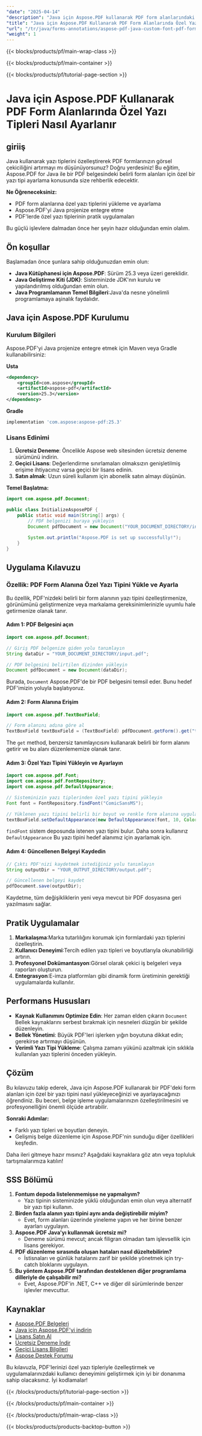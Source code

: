 ```yaml
---
"date": "2025-04-14"
"description": "Java için Aspose.PDF kullanarak PDF form alanlarındaki yazı tiplerini nasıl özelleştireceğinizi öğrenin. Bu kılavuz, entegrasyon, yazı tipi ayarı ve pratik uygulamaları kapsar."
"title": "Java için Aspose.PDF Kullanarak PDF Form Alanlarında Özel Yazı Tipleri Nasıl Ayarlanır"
"url": "/tr/java/forms-annotations/aspose-pdf-java-custom-font-pdf-forms/"
"weight": 1
---
```


{{< blocks/products/pf/main-wrap-class >}}

{{< blocks/products/pf/main-container >}}

{{< blocks/products/pf/tutorial-page-section >}}
# Java için Aspose.PDF Kullanarak PDF Form Alanlarında Özel Yazı Tipleri Nasıl Ayarlanır

## giriiş

Java kullanarak yazı tiplerini özelleştirerek PDF formlarınızın görsel çekiciliğini artırmayı mı düşünüyorsunuz? Doğru yerdesiniz! Bu eğitim, Aspose.PDF for Java ile bir PDF belgesindeki belirli form alanları için özel bir yazı tipi ayarlama konusunda size rehberlik edecektir.

**Ne Öğreneceksiniz:**
- PDF form alanlarına özel yazı tiplerini yükleme ve ayarlama
- Aspose.PDF'yi Java projenize entegre etme
- PDF'lerde özel yazı tiplerinin pratik uygulamaları

Bu güçlü işlevlere dalmadan önce her şeyin hazır olduğundan emin olalım.

## Ön koşullar

Başlamadan önce şunlara sahip olduğunuzdan emin olun:
- **Java Kütüphanesi için Aspose.PDF**: Sürüm 25.3 veya üzeri gereklidir.
- **Java Geliştirme Kiti (JDK)**: Sisteminizde JDK'nın kurulu ve yapılandırılmış olduğundan emin olun.
- **Java Programlamanın Temel Bilgileri**:Java'da nesne yönelimli programlamaya aşinalık faydalıdır.

## Java için Aspose.PDF Kurulumu

### Kurulum Bilgileri

Aspose.PDF'yi Java projenize entegre etmek için Maven veya Gradle kullanabilirsiniz:

**Usta**
```xml
<dependency>
    <groupId>com.aspose</groupId>
    <artifactId>aspose-pdf</artifactId>
    <version>25.3</version>
</dependency>
```

**Gradle**
```gradle
implementation 'com.aspose:aspose-pdf:25.3'
```

### Lisans Edinimi
1. **Ücretsiz Deneme**: Öncelikle Aspose web sitesinden ücretsiz deneme sürümünü indirin.
2. **Geçici Lisans**: Değerlendirme sınırlamaları olmaksızın genişletilmiş erişime ihtiyacınız varsa geçici bir lisans edinin.
3. **Satın almak**: Uzun süreli kullanım için abonelik satın almayı düşünün.

**Temel Başlatma:**
```java
import com.aspose.pdf.Document;

public class InitializeAsposePDF {
    public static void main(String[] args) {
        // PDF belgenizi buraya yükleyin
        Document pdfDocument = new Document("YOUR_DOCUMENT_DIRECTORY/input.pdf");
        
        System.out.println("Aspose.PDF is set up successfully!");
    }
}
```

## Uygulama Kılavuzu

### Özellik: PDF Form Alanına Özel Yazı Tipini Yükle ve Ayarla

Bu özellik, PDF'nizdeki belirli bir form alanının yazı tipini özelleştirmenize, görünümünü geliştirmenize veya markalama gereksinimlerinizle uyumlu hale getirmenize olanak tanır.

#### Adım 1: PDF Belgesini açın
```java
import com.aspose.pdf.Document;

// Giriş PDF belgenize giden yolu tanımlayın
String dataDir = "YOUR_DOCUMENT_DIRECTORY/input.pdf";

// PDF belgesini belirtilen dizinden yükleyin
Document pdfDocument = new Document(dataDir);
```
Burada, `Document` Aspose.PDF'de bir PDF belgesini temsil eder. Bunu hedef PDF'imizin yoluyla başlatıyoruz.

#### Adım 2: Form Alanına Erişim
```java
import com.aspose.pdf.TextBoxField;

// Form alanını adına göre al
TextBoxField textBoxField = (TextBoxField) pdfDocument.getForm().get("textbox1");
```
The `get` method, benzersiz tanımlayıcısını kullanarak belirli bir form alanını getirir ve bu alanı düzenlememize olanak tanır.

#### Adım 3: Özel Yazı Tipini Yükleyin ve Ayarlayın
```java
import com.aspose.pdf.Font;
import com.aspose.pdf.FontRepository;
import com.aspose.pdf.DefaultAppearance;

// Sisteminizin yazı tiplerinden özel yazı tipini yükleyin
Font font = FontRepository.findFont("ComicSansMS");

// Yüklenen yazı tipini belirli bir boyut ve renkle form alanına uygulayın
textBoxField.setDefaultAppearance(new DefaultAppearance(font, 10, Color.black));
```
`findFont` sistem deposunda istenen yazı tipini bulur. Daha sonra kullanırız `DefaultAppearance` Bu yazı tipini hedef alanımız için ayarlamak için.

#### Adım 4: Güncellenen Belgeyi Kaydedin
```java
// Çıktı PDF'nizi kaydetmek istediğiniz yolu tanımlayın
String outputDir = "YOUR_OUTPUT_DIRECTORY/output.pdf";

// Güncellenen belgeyi kaydet
pdfDocument.save(outputDir);
```
Kaydetme, tüm değişikliklerin yeni veya mevcut bir PDF dosyasına geri yazılmasını sağlar.

## Pratik Uygulamalar
1. **Markalaşma**:Marka tutarlılığını korumak için formlardaki yazı tiplerini özelleştirin.
2. **Kullanıcı Deneyimi**:Tercih edilen yazı tipleri ve boyutlarıyla okunabilirliği artırın.
3. **Profesyonel Dokümantasyon**:Görsel olarak çekici iş belgeleri veya raporları oluşturun.
4. **Entegrasyon**:E-imza platformları gibi dinamik form üretiminin gerektiği uygulamalarda kullanılır.

## Performans Hususları
- **Kaynak Kullanımını Optimize Edin**: Her zaman elden çıkarın `Document` Bellek kaynaklarını serbest bırakmak için nesneleri düzgün bir şekilde düzenleyin.
- **Bellek Yönetimi**: Büyük PDF'leri işlerken yığın boyutuna dikkat edin; gerekirse artırmayı düşünün.
- **Verimli Yazı Tipi Yükleme**: Çalışma zamanı yükünü azaltmak için sıklıkla kullanılan yazı tiplerini önceden yükleyin.

## Çözüm

Bu kılavuzu takip ederek, Java için Aspose.PDF kullanarak bir PDF'deki form alanları için özel bir yazı tipini nasıl yükleyeceğinizi ve ayarlayacağınızı öğrendiniz. Bu beceri, belge işleme uygulamalarınızın özelleştirilmesini ve profesyonelliğini önemli ölçüde artırabilir.

**Sonraki Adımlar:**
- Farklı yazı tipleri ve boyutları deneyin.
- Gelişmiş belge düzenleme için Aspose.PDF'nin sunduğu diğer özellikleri keşfedin.

Daha ileri gitmeye hazır mısınız? Aşağıdaki kaynaklara göz atın veya topluluk tartışmalarımıza katılın!

## SSS Bölümü
1. **Fontum depoda listelenmemişse ne yapmalıyım?**
   - Yazı tipinin sisteminizde yüklü olduğundan emin olun veya alternatif bir yazı tipi kullanın.
2. **Birden fazla alanın yazı tipini aynı anda değiştirebilir miyim?**
   - Evet, form alanları üzerinde yineleme yapın ve her birine benzer ayarları uygulayın.
3. **Aspose.PDF Java'yı kullanmak ücretsiz mi?**
   - Deneme sürümü mevcut; ancak filigran olmadan tam işlevsellik için lisans gerekiyor.
4. **PDF düzenleme sırasında oluşan hataları nasıl düzeltebilirim?**
   - İstisnaları ve günlük hatalarını zarif bir şekilde yönetmek için try-catch bloklarını uygulayın.
5. **Bu yöntem Aspose.PDF tarafından desteklenen diğer programlama dilleriyle de çalışabilir mi?**
   - Evet, Aspose.PDF'in .NET, C++ ve diğer dil sürümlerinde benzer işlevler mevcuttur.

## Kaynaklar
- [Aspose.PDF Belgeleri](https://reference.aspose.com/pdf/java/)
- [Java için Aspose.PDF'yi indirin](https://releases.aspose.com/pdf/java/)
- [Lisans Satın Al](https://purchase.aspose.com/buy)
- [Ücretsiz Deneme İndir](https://releases.aspose.com/pdf/java/)
- [Geçici Lisans Bilgileri](https://purchase.aspose.com/temporary-license/)
- [Aspose Destek Forumu](https://forum.aspose.com/c/pdf/10)

Bu kılavuzla, PDF'lerinizi özel yazı tipleriyle özelleştirmek ve uygulamalarınızdaki kullanıcı deneyimini geliştirmek için iyi bir donanıma sahip olacaksınız. İyi kodlamalar!

{{< /blocks/products/pf/tutorial-page-section >}}

{{< /blocks/products/pf/main-container >}}

{{< /blocks/products/pf/main-wrap-class >}}

{{< blocks/products/products-backtop-button >}}